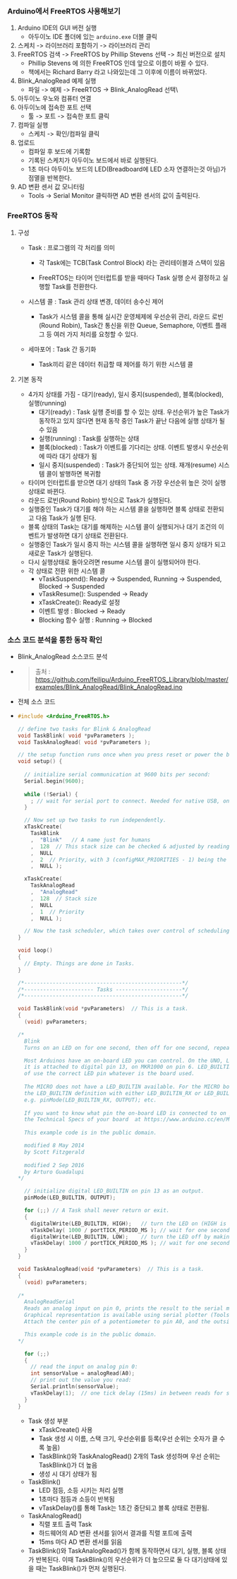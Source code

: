 ### Arduino에서 FreeRTOS 사용해보기

1. Arduino IDE의 GUI 버전 실행
   - 아두이노 IDE 폴더에 있는 `arduino.exe` 더블 클릭
2. 스케치 -> 라이브러리 포함하기 -> 라이브러리 관리
3. FreeRTOS 검색 -> FreeRTOS by Phillip Stevens 선택 -> 최신 버전으로 설치
   - Phillip Stevens 에 의한 FreeRTOS 인데 앞으로 이름이 바뀔 수 있다.
   - 책에서는 Richard Barry 라고 나와있는데 그 이후에 이름이 바뀌었다.
4. Blink_AnalogRead 예제 실행
   - 파일 -> 예제 -> FreeRTOS -> Blink_AnalogRead 선택\
5. 아두이노 우노와 컴퓨터 연결
6. 아두이노에 접속한 포트 선택
   - 툴 -> 포트 -> 접속한 포트 클릭
7. 컴파일 실행
   - 스케치 -> 확인/컴파일 클릭
8. 업로드
   - 컴파일 후 보드에 기록함
   - 기록된 스케치가 아두이노 보드에서 바로 실행된다.
   - 1초 마다 아두이노 보드의 LED(Breadboard에 LED 소자 연결하는것 아님)가 점멸을 반복한다.
9. AD 변환 센서 값 모니터링
   - Tools -> Serial Monitor 클릭하면 AD 변환 센서의 값이 출력된다.





### FreeRTOS 동작

1. 구성

   - Task : 프로그램의 각 처리를 의미

     - 각 Task에는 TCB(Task Control Block) 라는 관리테이블과 스택이 있음

     - FreeRTOS는 타이머 인터럽트를 받을 때마다 Task 실행 순서 결정하고 실행할 Task를 전환한다.

   - 시스템 콜 : Task 관리 상태 변경, 데이터 송수신 제어

     - Task가 시스템 콜을 통해 실시간 운영체제에 우선순위 관리, 라운드 로빈(Round Robin), Task간 통신을 위한 Queue, Semaphore, 이벤트 플래그 등 여러 가지 처리를 요청할 수 있다.

   - 세마포어 : Task 간 동기화

     - Task끼리 같은 데이터 취급할 때 제어를 하기 위한 시스템 콜

2. 기본 동작

   - 4가지 상태를 가짐 - 대기(ready), 일시 중지(suspended), 블록(blocked), 실행(running)
     - 대기(ready) : Task 실행 준비를 할 수 있는 상태. 우선순위가 높은 Task가 동작하고 있지 않다면 현재 동작 중인 Task가 끝난 다음에 실행 상태가 될 수 있음
     - 실행(running) : Task를 실행하는 상태
     - 블록(blocked) : Task가 이벤트를 기다리는 상태. 이벤트 발생시 우선순위에 따라 대기 상태가 됨
     - 일시 중지(suspended) : Task가 중단되어 있는 상태. 재개(resume) 시스템 콜이 발행하면 복귀함
   - 타이머 인터럽트를 받으면 대기 상태의 Task 중 가장 우선순위 높은 것이 실행 상태로 바뀐다.
   - 라운드 로빈(Round Robin) 방식으로 Task가 실행된다.
   - 실행중인 Task가 대기를 해야 하는 시스템 콜을 실행하면 블록 상태로 전환되고 다음 Task가 실행 된다.
   - 블록 상태의 Task는 대기를 해제하는 시스템 콜이 실행되거나 대기 조건의 이벤트가 발생하면 대기 상태로 전환된다.
   - 실행중인 Task가 일시 중지 하는 시스템 콜을 실행하면 일시 중지 상태가 되고 새로운 Task가 실행된다.
   - 다시 실행상태로 돌아오려면 resume 시스템 콜이 실행되어야 한다.
   - 각 상태로 전환 위한 시스템 콜
     - vTaskSuspend(): Ready -> Suspended, Running -> Suspended, Blocked -> Suspended
     - vTaskResume(): Suspended -> Ready
     - xTaskCreate(): Ready로 설정
     - 이벤트 발생 : Blocked -> Ready
     - Blocking 함수 실행 : Running -> Blocked





### 소스 코드 분석을 통한 동작 확인

- Blink_AnalogRead 소스코드 분석

- > 출처 : https://github.com/feilipu/Arduino_FreeRTOS_Library/blob/master/examples/Blink_AnalogRead/Blink_AnalogRead.ino

- 전체 소스 코드

- ```c
  #include <Arduino_FreeRTOS.h>
  
  // define two tasks for Blink & AnalogRead
  void TaskBlink( void *pvParameters );
  void TaskAnalogRead( void *pvParameters );
  
  // the setup function runs once when you press reset or power the board
  void setup() {
    
    // initialize serial communication at 9600 bits per second:
    Serial.begin(9600);
    
    while (!Serial) {
      ; // wait for serial port to connect. Needed for native USB, on LEONARDO, MICRO, YUN, and other 32u4 based boards.
    }
  
    // Now set up two tasks to run independently.
    xTaskCreate(
      TaskBlink
      ,  "Blink"   // A name just for humans
      ,  128  // This stack size can be checked & adjusted by reading the Stack Highwater
      ,  NULL
      ,  2  // Priority, with 3 (configMAX_PRIORITIES - 1) being the highest, and 0 being the lowest.
      ,  NULL );
  
    xTaskCreate(
      TaskAnalogRead
      ,  "AnalogRead"
      ,  128  // Stack size
      ,  NULL
      ,  1  // Priority
      ,  NULL );
  
    // Now the task scheduler, which takes over control of scheduling individual tasks, is automatically started.
  }
  
  void loop()
  {
    // Empty. Things are done in Tasks.
  }
  
  /*--------------------------------------------------*/
  /*---------------------- Tasks ---------------------*/
  /*--------------------------------------------------*/
  
  void TaskBlink(void *pvParameters)  // This is a task.
  {
    (void) pvParameters;
  
  /*
    Blink
    Turns on an LED on for one second, then off for one second, repeatedly.
  
    Most Arduinos have an on-board LED you can control. On the UNO, LEONARDO, MEGA, and ZERO 
    it is attached to digital pin 13, on MKR1000 on pin 6. LED_BUILTIN takes care 
    of use the correct LED pin whatever is the board used.
    
    The MICRO does not have a LED_BUILTIN available. For the MICRO board please substitute
    the LED_BUILTIN definition with either LED_BUILTIN_RX or LED_BUILTIN_TX.
    e.g. pinMode(LED_BUILTIN_RX, OUTPUT); etc.
    
    If you want to know what pin the on-board LED is connected to on your Arduino model, check
    the Technical Specs of your board  at https://www.arduino.cc/en/Main/Products
    
    This example code is in the public domain.
  
    modified 8 May 2014
    by Scott Fitzgerald
    
    modified 2 Sep 2016
    by Arturo Guadalupi
  */
  
    // initialize digital LED_BUILTIN on pin 13 as an output.
    pinMode(LED_BUILTIN, OUTPUT);
  
    for (;;) // A Task shall never return or exit.
    {
      digitalWrite(LED_BUILTIN, HIGH);   // turn the LED on (HIGH is the voltage level)
      vTaskDelay( 1000 / portTICK_PERIOD_MS ); // wait for one second
      digitalWrite(LED_BUILTIN, LOW);    // turn the LED off by making the voltage LOW
      vTaskDelay( 1000 / portTICK_PERIOD_MS ); // wait for one second
    }
  }
  
  void TaskAnalogRead(void *pvParameters)  // This is a task.
  {
    (void) pvParameters;
    
  /*
    AnalogReadSerial
    Reads an analog input on pin 0, prints the result to the serial monitor.
    Graphical representation is available using serial plotter (Tools > Serial Plotter menu)
    Attach the center pin of a potentiometer to pin A0, and the outside pins to +5V and ground.
  
    This example code is in the public domain.
  */
  
    for (;;)
    {
      // read the input on analog pin 0:
      int sensorValue = analogRead(A0);
      // print out the value you read:
      Serial.println(sensorValue);
      vTaskDelay(1);  // one tick delay (15ms) in between reads for stability
    }
  }
  ```

  - Task 생성 부분
    - xTaskCreate() 사용
    - Task 생성 시 이름, 스택 크기, 우선순위를 등록(우선 순위는 숫자가 클 수록 높음)
    - TaskBlink()와 TaskAnalogRead() 2개의 Task 생성하며 우선 순위는 TaskBlink()가 더 높음
    - 생성 시 대기 상태가 됨
  - TaskBlink()
    - LED 점등, 소등 시키는 처리 실행
    - 1초마다 점등과 소등이 반복됨
    - vTaskDelay()를 통해 Task는 1초간 중단되고 블록 상태로 전환됨.
  - TaskAnalogRead()
    - 직렬 포트 출력 Task
    - 하드웨어의 AD 변환 센서를 읽어서 결과를 직렬 포트에 출력
    - 15ms 마다 AD 변환 센서를 읽음
  - TaskBlink()와 TaskAnalogRead()가 함께 동작하면서 대기, 실행, 블록 상태가 반복된다. 이때 TaskBlink()의 우선순위가 더 높으므로 둘 다 대기상태에 있을 때는 TaskBlink()가 먼저 실행된다.